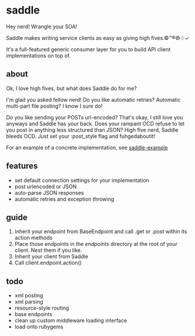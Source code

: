 # saddle

Hey nerd! Wrangle your SOA!


Saddle makes writing service clients as easy as giving high fives.©™®℗☃✓

It's a full-featured generic consumer layer for you to build API client implementations on top of.


## about

Ok, I love high fives, but what does Saddle do for me?

I'm glad you asked fellow nerd! Do you like automatic retries? Automatic multi-part file posting? I know I sure do!

Do you like sending your POSTs url-encoded? That's okay, I still love you anyways and Saddle has your back. Does your rampant OCD refuse to let you post in anything less structured than JSON? High five nerd, Saddle bleeds OCD. Just set your :post_style flag and fuhgedaboutit!

For an example of a concrete implementation, see [saddle-example](https://github.com/mLewisLogic/saddle-example)


## features
* set default connection settings for your implementation
* post urlencoded or JSON
* auto-parse JSON responses
* automatic retries and exception throwing


## guide
1. Inherit your endpoint from BaseEndpoint and call .get or .post within its action methods
2. Place those endpoints in the *endpoints* directory at the root of your client. Nest them if you like.
3. Inherit your client from Saddle
4. Call client.endpoint.action()


## todo
* xml posting
* xml parsing
* resource-style routing
* base endpoints
* clean up custom middleware loading interface
* load onto rubygems